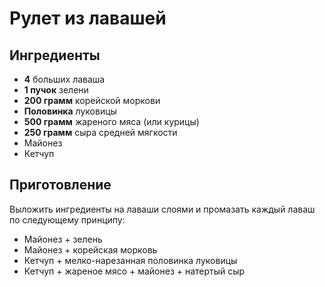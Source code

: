 # Рулет из лавашей

## Ингредиенты

- **4** больших лаваша
- **1 пучок** зелени
- **200 грамм** корейской моркови
- **Половинка** луковицы
- **500 грамм** жареного мяса (или курицы)
- **250 грамм** сыра средней мягкости
- Майонез
- Кетчуп

## Приготовление

Выложить ингредиенты на лаваши слоями и промазать каждый лаваш по следующему
принципу:

- Майонез + зелень
- Майонез + корейская морковь
- Кетчуп + мелко-нарезанная половинка луковицы
- Кетчуп + жареное мясо + майонез + натертый сыр
